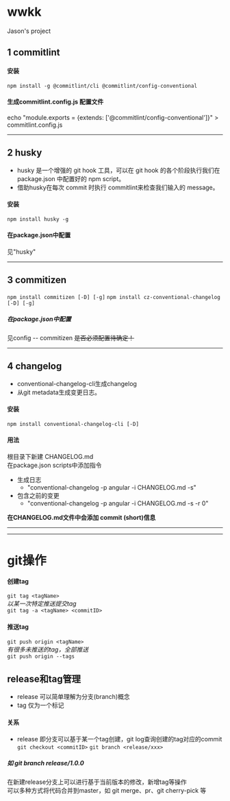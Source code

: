 # wwkk
Jason's project

## 1 commitlint
#### 安装
`npm install -g @commitlint/cli @commitlint/config-conventional`
#### 生成commitlint.config.js 配置文件
echo "module.exports = {extends: ['@commitlint/config-conventional']}" > commitlint.config.js
- - -

## 2 husky
* husky 是一个增强的 git hook 工具，可以在 git hook 的各个阶段执行我们在 package.json 中配置好的 npm script。
* 借助husky在每次 commit 时执行 commitlint来检查我们输入的 message。
#### 安装
`npm install husky -g`
#### 在package.json中配置
见"husky"
- - -

## 3 commitizen
`npm install commitizen [-D] [-g]`
`npm install cz-conventional-changelog [-D] [-g]`
##### 在package.json中配置
见config -- commitizen
~~是否必须配置待确定！~~
- - -

## 4 changelog
* conventional-changelog-cli生成changelog
* 从git metadata生成变更日志。
#### 安装
`npm install conventional-changelog-cli [-D]`
#### 用法
根目录下新建 CHANGELOG.md<br/>在package.json scripts中添加指令
+ 生成日志
  - "conventional-changelog -p angular -i CHANGELOG.md -s"
+ 包含之前的变更
  - "conventional-changelog -p angular -i CHANGELOG.md -s -r 0"

**在CHANGELOG.md文件中会添加 commit (short)信息**
- - -
* * *
# git操作
#### 创建tag
`git tag <tagName>`  
*以某一次特定推送提交tag*\
`git tag -a <tagName> <commitID>`
#### 推送tag
`git push origin <tagName>`  
*有很多未推送的tag，全部推送*\
`git push origin --tags`

## release和tag管理
* release 可以简单理解为分支(branch)概念
* tag 仅为一个标记
#### 关系
* release 即分支可以基于某一个tag创建，git log查询创建的tag对应的commit  
`git checkout <commitID>`
`git branch <release/xxx>`
##### 如 git branch release/1.0.0
在新建release分支上可以进行基于当前版本的修改，新增tag等操作<br />
可以多种方式将代码合并到master，如 git merge、pr、git cherry-pick 等<br />
